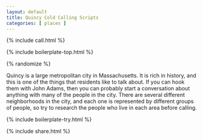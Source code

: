 ```yaml
---
layout: default
title: Quincy Cold Calling Scripts
categories: [ places ]
---
```


{% include call.html %}

{% include boilerplate-top.html %}


{% randomize %}

Quincy is a large metropolitan city in Massachusetts. It is rich in history, and this is one of the things that residents like to talk about. If you can hook them with John Adams, then you can probably start a conversation about anything with many of the people in the city. There are several different neighborhoods in the city, and each one is represented by different groups of people, so try to research the people who live in each area before calling.

{% include boilerplate-try.html %}

{% include share.html %}